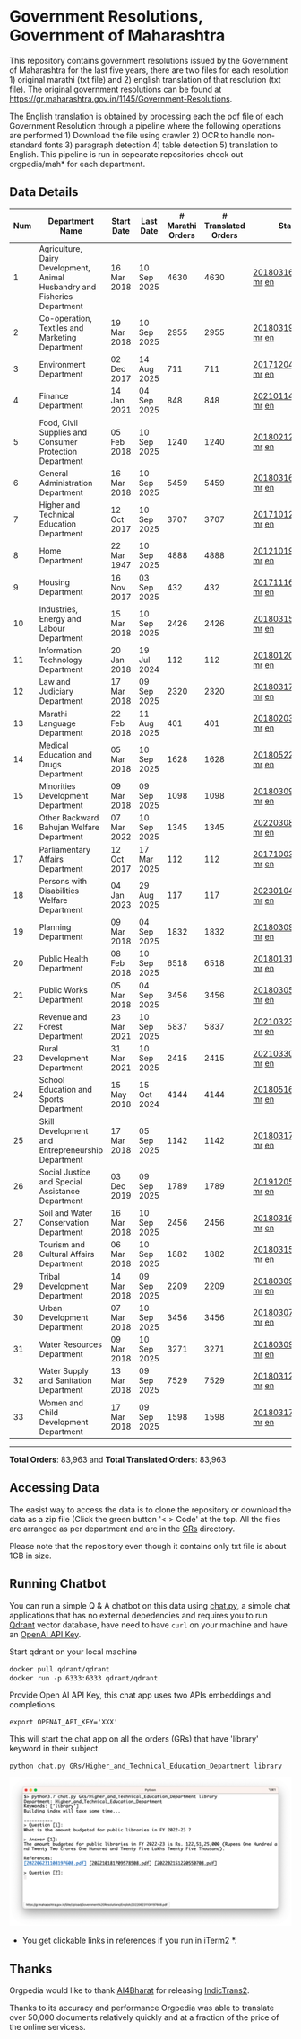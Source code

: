 # Government Resolutions, Government of Maharashtra

This repository contains government resolutions issued by the Government of Maharashtra for the last five years, there are two files for each resolution 1) original marathi (txt file) and 2) english translation of that resolution (txt file). The original government resolutions can be found at https://gr.maharashtra.gov.in/1145/Government-Resolutions.

The English translation is obtained by processing each the pdf file of each Government Resolution through a pipeline where the following operations are performed 1) Download the file using crawler 2) OCR to handle non-standard fonts 3) paragraph detection 4) table  detection 5) translation to English. This pipeline is run in sepearate repositories check out orgpedia/mah* for each department.


## Data Details

| Num | Department Name | Start Date | Last Date | # Marathi Orders | # Translated Orders | Starting Order | Last Order |
| --- | --------------- | ---------- | --------- | ---------------- | ------------------- | -------------- | ---------- |
| 1 | Agriculture, Dairy Development, Animal Husbandry and Fisheries Department | 16 Mar 2018 | 10 Sep 2025 | 4630 | 4630 | [201803161624182101.pdf](https://gr.maharashtra.gov.in/Site/Upload/Government%20Resolutions/English/201803161624182101.pdf) [mr](GRs/Agriculture,_Dairy_Development,_Animal_Husbandry_and_Fisheries_Department/201803161624182101.pdf.mr.txt) [en](GRs/Agriculture,_Dairy_Development,_Animal_Husbandry_and_Fisheries_Department/201803161624182101.pdf.en.txt) | [202509101753467801.pdf](https://gr.maharashtra.gov.in/Site/Upload/Government%20Resolutions/English/202509101753467801.pdf) [mr](GRs/Agriculture,_Dairy_Development,_Animal_Husbandry_and_Fisheries_Department/202509101753467801.pdf.mr.txt) [en](GRs/Agriculture,_Dairy_Development,_Animal_Husbandry_and_Fisheries_Department/202509101753467801.pdf.en.txt) |
| 2 | Co-operation, Textiles and Marketing Department | 19 Mar 2018 | 10 Sep 2025 | 2955 | 2955 | [201803191257576702.pdf](https://gr.maharashtra.gov.in/Site/Upload/Government%20Resolutions/English/201803191257576702.pdf) [mr](GRs/Co-operation,_Textiles_and_Marketing_Department/201803191257576702.pdf.mr.txt) [en](GRs/Co-operation,_Textiles_and_Marketing_Department/201803191257576702.pdf.en.txt) | [202509101736053402.pdf](https://gr.maharashtra.gov.in/Site/Upload/Government%20Resolutions/English/202509101736053402.pdf) [mr](GRs/Co-operation,_Textiles_and_Marketing_Department/202509101736053402.pdf.mr.txt) [en](GRs/Co-operation,_Textiles_and_Marketing_Department/202509101736053402.pdf.en.txt) |
| 3 | Environment Department | 02 Dec 2017 | 14 Aug 2025 | 711 | 711 | [201712041147216904.pdf](https://gr.maharashtra.gov.in/Site/Upload/Government%20Resolutions/English/201712041147216904.pdf) [mr](GRs/Environment_Department/201712041147216904.pdf.mr.txt) [en](GRs/Environment_Department/201712041147216904.pdf.en.txt) | [202508141738122004.pdf](https://gr.maharashtra.gov.in/Site/Upload/Government%20Resolutions/English/202508141738122004.pdf) [mr](GRs/Environment_Department/202508141738122004.pdf.mr.txt) [en](GRs/Environment_Department/202508141738122004.pdf.en.txt) |
| 4 | Finance Department | 14 Jan 2021 | 04 Sep 2025 | 848 | 848 | [202101141237329905.pdf](https://gr.maharashtra.gov.in/Site/Upload/Government%20Resolutions/English/202101141237329905.pdf) [mr](GRs/Finance_Department/202101141237329905.pdf.mr.txt) [en](GRs/Finance_Department/202101141237329905.pdf.en.txt) | [202509041403191605.pdf](https://gr.maharashtra.gov.in/Site/Upload/Government%20Resolutions/English/202509041403191605.pdf) [mr](GRs/Finance_Department/202509041403191605.pdf.mr.txt) [en](GRs/Finance_Department/202509041403191605.pdf.en.txt) |
| 5 | Food, Civil Supplies and Consumer Protection Department | 05 Feb 2018 | 10 Sep 2025 | 1240 | 1240 | [201802121244545806.pdf](https://gr.maharashtra.gov.in/Site/Upload/Government%20Resolutions/English/201802121244545806.pdf) [mr](GRs/Food,_Civil_Supplies_and_Consumer_Protection_Department/201802121244545806.pdf.mr.txt) [en](GRs/Food,_Civil_Supplies_and_Consumer_Protection_Department/201802121244545806.pdf.en.txt) | [202509101225541306.pdf](https://gr.maharashtra.gov.in/Site/Upload/Government%20Resolutions/English/202509101225541306.pdf) [mr](GRs/Food,_Civil_Supplies_and_Consumer_Protection_Department/202509101225541306.pdf.mr.txt) [en](GRs/Food,_Civil_Supplies_and_Consumer_Protection_Department/202509101225541306.pdf.en.txt) |
| 6 | General Administration Department | 16 Mar 2018 | 10 Sep 2025 | 5459 | 5459 | [201803161224022707.pdf](https://gr.maharashtra.gov.in/Site/Upload/Government%20Resolutions/English/201803161224022707.pdf) [mr](GRs/General_Administration_Department/201803161224022707.pdf.mr.txt) [en](GRs/General_Administration_Department/201803161224022707.pdf.en.txt) | [202509101917014707.pdf](https://gr.maharashtra.gov.in/Site/Upload/Government%20Resolutions/English/202509101917014707.pdf) [mr](GRs/General_Administration_Department/202509101917014707.pdf.mr.txt) [en](GRs/General_Administration_Department/202509101917014707.pdf.en.txt) |
| 7 | Higher and Technical Education Department | 12 Oct 2017 | 10 Sep 2025 | 3707 | 3707 | [201710121514029708.pdf](https://gr.maharashtra.gov.in/Site/Upload/Government%20Resolutions/English/201710121514029708.pdf) [mr](GRs/Higher_and_Technical_Education_Department/201710121514029708.pdf.mr.txt) [en](GRs/Higher_and_Technical_Education_Department/201710121514029708.pdf.en.txt) | [202509101848066708.pdf](https://gr.maharashtra.gov.in/Site/Upload/Government%20Resolutions/English/202509101848066708.pdf) [mr](GRs/Higher_and_Technical_Education_Department/202509101848066708.pdf.mr.txt) [en](GRs/Higher_and_Technical_Education_Department/202509101848066708.pdf.en.txt) |
| 8 | Home Department | 22 Mar 1947 | 10 Sep 2025 | 4888 | 4888 | [201210191648552129.pdf](https://gr.maharashtra.gov.in/Site/Upload/Government%20Resolutions/English/201210191648552129.pdf) [mr](GRs/Home_Department/201210191648552129.pdf.mr.txt) [en](GRs/Home_Department/201210191648552129.pdf.en.txt) | [202509101900049229.pdf](https://gr.maharashtra.gov.in/Site/Upload/Government%20Resolutions/English/202509101900049229.pdf) [mr](GRs/Home_Department/202509101900049229.pdf.mr.txt) [en](GRs/Home_Department/202509101900049229.pdf.en.txt) |
| 9 | Housing Department | 16 Nov 2017 | 03 Sep 2025 | 432 | 432 | [201711161447076609.pdf](https://gr.maharashtra.gov.in/Site/Upload/Government%20Resolutions/English/201711161447076609.pdf) [mr](GRs/Housing_Department/201711161447076609.pdf.mr.txt) [en](GRs/Housing_Department/201711161447076609.pdf.en.txt) | [202509031157313209.pdf](https://gr.maharashtra.gov.in/Site/Upload/Government%20Resolutions/English/202509031157313209.pdf) [mr](GRs/Housing_Department/202509031157313209.pdf.mr.txt) [en](GRs/Housing_Department/202509031157313209.pdf.en.txt) |
| 10 | Industries, Energy and Labour Department | 15 Mar 2018 | 10 Sep 2025 | 2426 | 2426 | [201803151204055010.pdf](https://gr.maharashtra.gov.in/Site/Upload/Government%20Resolutions/English/201803151204055010.pdf) [mr](GRs/Industries,_Energy_and_Labour_Department/201803151204055010.pdf.mr.txt) [en](GRs/Industries,_Energy_and_Labour_Department/201803151204055010.pdf.en.txt) | [202509101812439410.pdf](https://gr.maharashtra.gov.in/Site/Upload/Government%20Resolutions/English/202509101812439410.pdf) [mr](GRs/Industries,_Energy_and_Labour_Department/202509101812439410.pdf.mr.txt) [en](GRs/Industries,_Energy_and_Labour_Department/202509101812439410.pdf.en.txt) |
| 11 | Information Technology Department | 20 Jan 2018 | 19 Jul 2024 | 112 | 112 | [201801201843024511.pdf](https://gr.maharashtra.gov.in/Site/Upload/Government%20Resolutions/English/201801201843024511.pdf) [mr](GRs/Information_Technology_Department/201801201843024511.pdf.mr.txt) [en](GRs/Information_Technology_Department/201801201843024511.pdf.en.txt) | [202407191742379111.pdf](https://gr.maharashtra.gov.in/Site/Upload/Government%20Resolutions/English/202407191742379111.pdf) [mr](GRs/Information_Technology_Department/202407191742379111.pdf.mr.txt) [en](GRs/Information_Technology_Department/202407191742379111.pdf.en.txt) |
| 12 | Law and Judiciary Department | 17 Mar 2018 | 09 Sep 2025 | 2320 | 2320 | [201803171129290212.pdf](https://gr.maharashtra.gov.in/Site/Upload/Government%20Resolutions/English/201803171129290212.pdf) [mr](GRs/Law_and_Judiciary_Department/201803171129290212.pdf.mr.txt) [en](GRs/Law_and_Judiciary_Department/201803171129290212.pdf.en.txt) | [202509091711247212.pdf](https://gr.maharashtra.gov.in/Site/Upload/Government%20Resolutions/English/202509091711247212.pdf) [mr](GRs/Law_and_Judiciary_Department/202509091711247212.pdf.mr.txt) [en](GRs/Law_and_Judiciary_Department/202509091711247212.pdf.en.txt) |
| 13 | Marathi Language Department | 22 Feb 2018 | 11 Aug 2025 | 401 | 401 | [201802031549154233.pdf](https://gr.maharashtra.gov.in/Site/Upload/Government%20Resolutions/English/201802031549154233.pdf) [mr](GRs/Marathi_Language_Department/201802031549154233.pdf.mr.txt) [en](GRs/Marathi_Language_Department/201802031549154233.pdf.en.txt) | [202508111511007133.pdf](https://gr.maharashtra.gov.in/Site/Upload/Government%20Resolutions/English/202508111511007133.pdf) [mr](GRs/Marathi_Language_Department/202508111511007133.pdf.mr.txt) [en](GRs/Marathi_Language_Department/202508111511007133.pdf.en.txt) |
| 14 | Medical Education and Drugs Department | 05 Mar 2018 | 10 Sep 2025 | 1628 | 1628 | [201805221424292513.pdf](https://gr.maharashtra.gov.in/Site/Upload/Government%20Resolutions/English/201805221424292513.pdf) [mr](GRs/Medical_Education_and_Drugs_Department/201805221424292513.pdf.mr.txt) [en](GRs/Medical_Education_and_Drugs_Department/201805221424292513.pdf.en.txt) | [202509101436421713.pdf](https://gr.maharashtra.gov.in/Site/Upload/Government%20Resolutions/English/202509101436421713.pdf) [mr](GRs/Medical_Education_and_Drugs_Department/202509101436421713.pdf.mr.txt) [en](GRs/Medical_Education_and_Drugs_Department/202509101436421713.pdf.en.txt) |
| 15 | Minorities Development Department | 09 Mar 2018 | 09 Sep 2025 | 1098 | 1098 | [201803091218355314.pdf](https://gr.maharashtra.gov.in/Site/Upload/Government%20Resolutions/English/201803091218355314.pdf) [mr](GRs/Minorities_Development_Department/201803091218355314.pdf.mr.txt) [en](GRs/Minorities_Development_Department/201803091218355314.pdf.en.txt) | [202509091702363014.pdf](https://gr.maharashtra.gov.in/Site/Upload/Government%20Resolutions/English/202509091702363014.pdf) [mr](GRs/Minorities_Development_Department/202509091702363014.pdf.mr.txt) [en](GRs/Minorities_Development_Department/202509091702363014.pdf.en.txt) |
| 16 | Other Backward Bahujan Welfare Department | 07 Mar 2022 | 10 Sep 2025 | 1345 | 1345 | [202203081752439334.pdf](https://gr.maharashtra.gov.in/Site/Upload/Government%20Resolutions/English/202203081752439334.pdf) [mr](GRs/Other_Backward_Bahujan_Welfare_Department/202203081752439334.pdf.mr.txt) [en](GRs/Other_Backward_Bahujan_Welfare_Department/202203081752439334.pdf.en.txt) | [202509101810234934.pdf](https://gr.maharashtra.gov.in/Site/Upload/Government%20Resolutions/English/202509101810234934.pdf) [mr](GRs/Other_Backward_Bahujan_Welfare_Department/202509101810234934.pdf.mr.txt) [en](GRs/Other_Backward_Bahujan_Welfare_Department/202509101810234934.pdf.en.txt) |
| 17 | Parliamentary Affairs Department | 12 Oct 2017 | 17 Mar 2025 | 112 | 112 | [201710031642378615.pdf](https://gr.maharashtra.gov.in/Site/Upload/Government%20Resolutions/English/201710031642378615.pdf) [mr](GRs/Parliamentary_Affairs_Department/201710031642378615.pdf.mr.txt) [en](GRs/Parliamentary_Affairs_Department/201710031642378615.pdf.en.txt) | [202503171104518215.pdf](https://gr.maharashtra.gov.in/Site/Upload/Government%20Resolutions/English/202503171104518215.pdf) [mr](GRs/Parliamentary_Affairs_Department/202503171104518215.pdf.mr.txt) [en](GRs/Parliamentary_Affairs_Department/202503171104518215.pdf.en.txt) |
| 18 | Persons with Disabilities Welfare Department | 04 Jan 2023 | 29 Aug 2025 | 117 | 117 | [202301041906309635.pdf](https://gr.maharashtra.gov.in/Site/Upload/Government%20Resolutions/English/202301041906309635.pdf) [mr](GRs/Persons_with_Disabilities_Welfare_Department/202301041906309635.pdf.mr.txt) [en](GRs/Persons_with_Disabilities_Welfare_Department/202301041906309635.pdf.en.txt) | [202508291403049635.pdf](https://gr.maharashtra.gov.in/Site/Upload/Government%20Resolutions/English/202508291403049635.pdf) [mr](GRs/Persons_with_Disabilities_Welfare_Department/202508291403049635.pdf.mr.txt) [en](GRs/Persons_with_Disabilities_Welfare_Department/202508291403049635.pdf.en.txt) |
| 19 | Planning Department | 09 Mar 2018 | 04 Sep 2025 | 1832 | 1832 | [201803091441032716.pdf](https://gr.maharashtra.gov.in/Site/Upload/Government%20Resolutions/English/201803091441032716.pdf) [mr](GRs/Planning_Department/201803091441032716.pdf.mr.txt) [en](GRs/Planning_Department/201803091441032716.pdf.en.txt) | [202509041254588716.pdf](https://gr.maharashtra.gov.in/Site/Upload/Government%20Resolutions/English/202509041254588716.pdf) [mr](GRs/Planning_Department/202509041254588716.pdf.mr.txt) [en](GRs/Planning_Department/202509041254588716.pdf.en.txt) |
| 20 | Public Health Department | 08 Feb 2018 | 10 Sep 2025 | 6518 | 6518 | [201801311722275417.pdf](https://gr.maharashtra.gov.in/Site/Upload/Government%20Resolutions/English/201801311722275417.pdf) [mr](GRs/Public_Health_Department/201801311722275417.pdf.mr.txt) [en](GRs/Public_Health_Department/201801311722275417.pdf.en.txt) | [202509101206030417.pdf](https://gr.maharashtra.gov.in/Site/Upload/Government%20Resolutions/English/202509101206030417.pdf) [mr](GRs/Public_Health_Department/202509101206030417.pdf.mr.txt) [en](GRs/Public_Health_Department/202509101206030417.pdf.en.txt) |
| 21 | Public Works Department | 05 Mar 2018 | 04 Sep 2025 | 3456 | 3456 | [201803051515468118.pdf](https://gr.maharashtra.gov.in/Site/Upload/Government%20Resolutions/English/201803051515468118.pdf) [mr](GRs/Public_Works_Department/201803051515468118.pdf.mr.txt) [en](GRs/Public_Works_Department/201803051515468118.pdf.en.txt) | [202509041256564318.pdf](https://gr.maharashtra.gov.in/Site/Upload/Government%20Resolutions/English/202509041256564318.pdf) [mr](GRs/Public_Works_Department/202509041256564318.pdf.mr.txt) [en](GRs/Public_Works_Department/202509041256564318.pdf.en.txt) |
| 22 | Revenue and Forest Department | 23 Mar 2021 | 10 Sep 2025 | 5837 | 5837 | [202103231328393119.pdf](https://gr.maharashtra.gov.in/Site/Upload/Government%20Resolutions/English/202103231328393119.pdf) [mr](GRs/Revenue_and_Forest_Department/202103231328393119.pdf.mr.txt) [en](GRs/Revenue_and_Forest_Department/202103231328393119.pdf.en.txt) | [202509101817526519.pdf](https://gr.maharashtra.gov.in/Site/Upload/Government%20Resolutions/English/202509101817526519.pdf) [mr](GRs/Revenue_and_Forest_Department/202509101817526519.pdf.mr.txt) [en](GRs/Revenue_and_Forest_Department/202509101817526519.pdf.en.txt) |
| 23 | Rural Development Department | 31 Mar 2021 | 10 Sep 2025 | 2415 | 2415 | [202103301021181120.pdf](https://gr.maharashtra.gov.in/Site/Upload/Government%20Resolutions/English/202103301021181120.pdf) [mr](GRs/Rural_Development_Department/202103301021181120.pdf.mr.txt) [en](GRs/Rural_Development_Department/202103301021181120.pdf.en.txt) | [202509101416151320.pdf](https://gr.maharashtra.gov.in/Site/Upload/Government%20Resolutions/English/202509101416151320.pdf) [mr](GRs/Rural_Development_Department/202509101416151320.pdf.mr.txt) [en](GRs/Rural_Development_Department/202509101416151320.pdf.en.txt) |
| 24 | School Education and Sports Department | 15 May 2018 | 15 Oct 2024 | 4144 | 4144 | [201805161114241221.pdf](https://gr.maharashtra.gov.in/Site/Upload/Government%20Resolutions/English/201805161114241221.pdf) [mr](GRs/School_Education_and_Sports_Department/201805161114241221.pdf.mr.txt) [en](GRs/School_Education_and_Sports_Department/201805161114241221.pdf.en.txt) | [202410152127537021.pdf](https://gr.maharashtra.gov.in/Site/Upload/Government%20Resolutions/English/202410152127537021.pdf) [mr](GRs/School_Education_and_Sports_Department/202410152127537021.pdf.mr.txt) [en](GRs/School_Education_and_Sports_Department/202410152127537021.pdf.en.txt) |
| 25 | Skill Development and Entrepreneurship Department | 17 Mar 2018 | 05 Sep 2025 | 1142 | 1142 | [201803171322099003.pdf](https://gr.maharashtra.gov.in/Site/Upload/Government%20Resolutions/English/201803171322099003.pdf) [mr](GRs/Skill_Development_and_Entrepreneurship_Department/201803171322099003.pdf.mr.txt) [en](GRs/Skill_Development_and_Entrepreneurship_Department/201803171322099003.pdf.en.txt) | [202509051459447003.pdf](https://gr.maharashtra.gov.in/Site/Upload/Government%20Resolutions/English/202509051459447003.pdf) [mr](GRs/Skill_Development_and_Entrepreneurship_Department/202509051459447003.pdf.mr.txt) [en](GRs/Skill_Development_and_Entrepreneurship_Department/202509051459447003.pdf.en.txt) |
| 26 | Social Justice and Special Assistance Department | 03 Dec 2019 | 09 Sep 2025 | 1789 | 1789 | [201912051107011622.pdf](https://gr.maharashtra.gov.in/Site/Upload/Government%20Resolutions/English/201912051107011622.pdf) [mr](GRs/Social_Justice_and_Special_Assistance_Department/201912051107011622.pdf.mr.txt) [en](GRs/Social_Justice_and_Special_Assistance_Department/201912051107011622.pdf.en.txt) | [202509091548348022.pdf](https://gr.maharashtra.gov.in/Site/Upload/Government%20Resolutions/English/202509091548348022.pdf) [mr](GRs/Social_Justice_and_Special_Assistance_Department/202509091548348022.pdf.mr.txt) [en](GRs/Social_Justice_and_Special_Assistance_Department/202509091548348022.pdf.en.txt) |
| 27 | Soil and Water Conservation Department | 16 Mar 2018 | 10 Sep 2025 | 2456 | 2456 | [201803161247582426.pdf](https://gr.maharashtra.gov.in/Site/Upload/Government%20Resolutions/English/201803161247582426.pdf) [mr](GRs/Soil_and_Water_Conservation_Department/201803161247582426.pdf.mr.txt) [en](GRs/Soil_and_Water_Conservation_Department/201803161247582426.pdf.en.txt) | [202509101738399326.pdf](https://gr.maharashtra.gov.in/Site/Upload/Government%20Resolutions/English/202509101738399326.pdf) [mr](GRs/Soil_and_Water_Conservation_Department/202509101738399326.pdf.mr.txt) [en](GRs/Soil_and_Water_Conservation_Department/202509101738399326.pdf.en.txt) |
| 28 | Tourism and Cultural Affairs Department | 06 Mar 2018 | 10 Sep 2025 | 1882 | 1882 | [201803151055091823.pdf](https://gr.maharashtra.gov.in/Site/Upload/Government%20Resolutions/English/201803151055091823.pdf) [mr](GRs/Tourism_and_Cultural_Affairs_Department/201803151055091823.pdf.mr.txt) [en](GRs/Tourism_and_Cultural_Affairs_Department/201803151055091823.pdf.en.txt) | [202509101639451923.pdf](https://gr.maharashtra.gov.in/Site/Upload/Government%20Resolutions/English/202509101639451923.pdf) [mr](GRs/Tourism_and_Cultural_Affairs_Department/202509101639451923.pdf.mr.txt) [en](GRs/Tourism_and_Cultural_Affairs_Department/202509101639451923.pdf.en.txt) |
| 29 | Tribal Development Department | 14 Mar 2018 | 09 Sep 2025 | 2209 | 2209 | [201803091105184924.pdf](https://gr.maharashtra.gov.in/Site/Upload/Government%20Resolutions/English/201803091105184924.pdf) [mr](GRs/Tribal_Development_Department/201803091105184924.pdf.mr.txt) [en](GRs/Tribal_Development_Department/201803091105184924.pdf.en.txt) | [202509091134175324.pdf](https://gr.maharashtra.gov.in/Site/Upload/Government%20Resolutions/English/202509091134175324.pdf) [mr](GRs/Tribal_Development_Department/202509091134175324.pdf.mr.txt) [en](GRs/Tribal_Development_Department/202509091134175324.pdf.en.txt) |
| 30 | Urban Development Department | 07 Mar 2018 | 10 Sep 2025 | 3456 | 3456 | [201803071203178325.pdf](https://gr.maharashtra.gov.in/Site/Upload/Government%20Resolutions/English/201803071203178325.pdf) [mr](GRs/Urban_Development_Department/201803071203178325.pdf.mr.txt) [en](GRs/Urban_Development_Department/201803071203178325.pdf.en.txt) | [202509101831554025.pdf](https://gr.maharashtra.gov.in/Site/Upload/Government%20Resolutions/English/202509101831554025.pdf) [mr](GRs/Urban_Development_Department/202509101831554025.pdf.mr.txt) [en](GRs/Urban_Development_Department/202509101831554025.pdf.en.txt) |
| 31 | Water Resources Department | 09 Mar 2018 | 10 Sep 2025 | 3271 | 3271 | [201803091034435527.pdf](https://gr.maharashtra.gov.in/Site/Upload/Government%20Resolutions/English/201803091034435527.pdf) [mr](GRs/Water_Resources_Department/201803091034435527.pdf.mr.txt) [en](GRs/Water_Resources_Department/201803091034435527.pdf.en.txt) | [202509101755473927.pdf](https://gr.maharashtra.gov.in/Site/Upload/Government%20Resolutions/English/202509101755473927.pdf) [mr](GRs/Water_Resources_Department/202509101755473927.pdf.mr.txt) [en](GRs/Water_Resources_Department/202509101755473927.pdf.en.txt) |
| 32 | Water Supply and Sanitation Department | 13 Mar 2018 | 09 Sep 2025 | 7529 | 7529 | [201803121414108428.pdf](https://gr.maharashtra.gov.in/Site/Upload/Government%20Resolutions/English/201803121414108428.pdf) [mr](GRs/Water_Supply_and_Sanitation_Department/201803121414108428.pdf.mr.txt) [en](GRs/Water_Supply_and_Sanitation_Department/201803121414108428.pdf.en.txt) | [202509091542178628.pdf](https://gr.maharashtra.gov.in/Site/Upload/Government%20Resolutions/English/202509091542178628.pdf) [mr](GRs/Water_Supply_and_Sanitation_Department/202509091542178628.pdf.mr.txt) [en](GRs/Water_Supply_and_Sanitation_Department/202509091542178628.pdf.en.txt) |
| 33 | Women and Child Development Department | 17 Mar 2018 | 09 Sep 2025 | 1598 | 1598 | [201803171539444330.pdf](https://gr.maharashtra.gov.in/Site/Upload/Government%20Resolutions/English/201803171539444330.pdf) [mr](GRs/Women_and_Child_Development_Department/201803171539444330.pdf.mr.txt) [en](GRs/Women_and_Child_Development_Department/201803171539444330.pdf.en.txt) | [202509091743141530.pdf](https://gr.maharashtra.gov.in/Site/Upload/Government%20Resolutions/English/202509091743141530.pdf) [mr](GRs/Women_and_Child_Development_Department/202509091743141530.pdf.mr.txt) [en](GRs/Women_and_Child_Development_Department/202509091743141530.pdf.en.txt) |
----------------------------------------------------------------------------------------------------

**Total Orders**: 83,963 and **Total Translated Orders**: 83,963
## Accessing Data

The easist way to access the data is to clone the repository or download the data as a zip file (Click the green button '< > Code' at the top. All the files are arranged as per department and are in the [GRs](GRs) directory.

Please note that the repository even though it contains only txt file is about 1GB in size.

## Running Chatbot

You can run a simple Q & A chatbot on this data using [chat.py](chat.py), a simple chat applications that has no external depedencies and requires you to run [Qdrant](https://qdrant.tech/) vector database, have need to have `curl` on your machine and have an [OpenAI API Key](https://help.openai.com/en/articles/4936850-where-do-i-find-my-secret-api-key).

Start qdrant on your local machine
```shell
docker pull qdrant/qdrant
docker run -p 6333:6333 qdrant/qdrant
```

Provide Open AI API Key, this chat app uses two APIs embeddings and completions.
```shell
export OPENAI_API_KEY='XXX'
```

This will start the chat app on all the orders (GRs) that have 'library' keyword in their subject.

```shell
python chat.py GRs/Higher_and_Technical_Education_Department library
```

![screenshot of running chat.py](screenshot.png)

* You get clickable links in references if you run in iTerm2 *.

## Thanks

Orgpedia would like to thank [AI4Bharat](https://ai4bharat.iitm.ac.in/) for releasing [IndicTrans2](https://github.com/AI4Bharat/IndicTrans2).

Thanks to its accuracy and performance Orgpedia was able to translate over 50,000 documents relatively quickly and at a fraction of the price of the online servicess.

